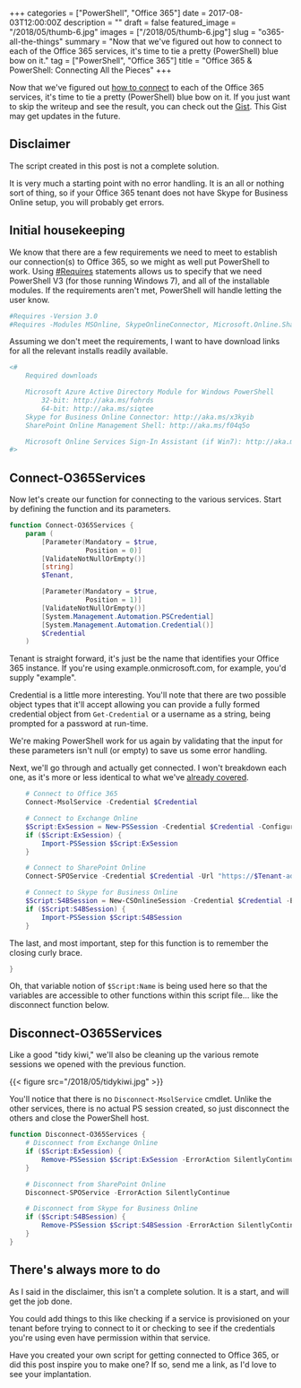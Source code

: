 +++
categories = ["PowerShell", "Office 365"]
date = 2017-08-03T12:00:00Z
description = ""
draft = false
featured_image = "/2018/05/thumb-6.jpg"
images = ["/2018/05/thumb-6.jpg"]
slug = "o365-all-the-things"
summary = "Now that we've figured out how to connect to each of the Office 365 services, it's time to tie a pretty (PowerShell) blue bow on it."
tag = ["PowerShell", "Office 365"]
title = "Office 365 & PowerShell: Connecting All the Pieces"
+++


Now that we've figured out [how to connect](https://king.geek.nz/2017/07/28/o365-connect/) to each of the Office 365 services, it's time to tie a pretty (PowerShell) blue bow on it. If you just want to skip the writeup and see the result, you can check out the [Gist](https://gist.github.com/Windos/5f96a9425b5b31c23df441035b478c5f). This Gist may get updates in the future.

## **Disclaimer**

The script created in this post is not a complete solution.

It is very much a starting point with no error handling. It is an all or nothing sort of thing, so if your Office 365 tenant does not have Skype for Business Online setup, you will probably get errors.

## **Initial housekeeping**

We know that there are a few requirements we need to meet to establish our connection(s) to Office 365, so we might as well put PowerShell to work. Using [#Requires](https://msdn.microsoft.com/en-us/powershell/reference/5.1/microsoft.powershell.core/about/about_requires) statements allows us to specify that we need PowerShell V3 (for those running Windows 7), and all of the installable modules. If the requirements aren't met, PowerShell will handle letting the user know.

```powershell
#Requires -Version 3.0
#Requires -Modules MSOnline, SkypeOnlineConnector, Microsoft.Online.SharePoint.PowerShell

```

Assuming we don't meet the requirements, I want to have download links for all the relevant installs readily available.

```powershell
<#
    Required downloads

    Microsoft Azure Active Directory Module for Windows PowerShell
        32-bit: http://aka.ms/fohrds
        64-bit: http://aka.ms/siqtee
    Skype for Business Online Connector: http://aka.ms/x3kyib
    SharePoint Online Management Shell: http://aka.ms/f04q5o

    Microsoft Online Services Sign-In Assistant (if Win7): http://aka.ms/vl42dg
#>

```

## **Connect-O365Services**

Now let's create our function for connecting to the various services. Start by defining the function and its parameters.

```powershell
function Connect-O365Services {
    param (
        [Parameter(Mandatory = $true,
                   Position = 0)]
        [ValidateNotNullOrEmpty()]
        [string]
        $Tenant,

        [Parameter(Mandatory = $true,
                   Position = 1)]
        [ValidateNotNullOrEmpty()]
        [System.Management.Automation.PSCredential]
        [System.Management.Automation.Credential()]
        $Credential
    )

```

Tenant is straight forward, it's just be the name that identifies your Office 365 instance. If you're using example.onmicrosoft.com, for example, you'd supply "example".

Credential is a little more interesting. You'll note that there are two possible object types that it'll accept allowing you can provide a fully formed credential object from `Get-Credential` or a username as a string, being prompted for a password at run-time.

We're making PowerShell work for us again by validating that the input for these parameters isn't null (or empty) to save us some error handling.

Next, we'll go through and actually get connected. I won't breakdown each one, as it's more or less identical to what we've [already covered](https://king.geek.nz/2017/07/28/o365-connect/).

```powershell
    # Connect to Office 365
    Connect-MsolService -Credential $Credential

    # Connect to Exchange Online
    $Script:ExSession = New-PSSession -Credential $Credential -ConfigurationName Microsoft.Exchange -ConnectionUri "https://outlook.office365.com/powershell-liveid/" -Authentication "Basic" -AllowRedirection -ErrorAction SilentlyContinue
    if ($Script:ExSession) {
        Import-PSSession $Script:ExSession
    }

    # Connect to SharePoint Online
    Connect-SPOService -Credential $Credential -Url "https://$Tenant-admin.sharepoint.com" -ErrorAction SilentlyContinue

    # Connect to Skype for Business Online
    $Script:S4BSession = New-CSOnlineSession -Credential $Credential -ErrorAction SilentlyContinue
    if ($Script:S4BSession) {
        Import-PSSession $Script:S4BSession
    }

```

The last, and most important, step for this function is to remember the closing curly brace.

```powershell
}

```

Oh, that variable notion of `$Script:Name` is being used here so that the variables are accessible to other functions within this script file… like the disconnect function below.

## **Disconnect-O365Services**

Like a good "tidy kiwi," we'll also be cleaning up the various remote sessions we opened with the previous function.

{{< figure src="/2018/05/tidykiwi.jpg" >}}

You'll notice that there is no `Disconnect-MsolService` cmdlet. Unlike the other services, there is no actual PS session created, so just disconnect the others and close the PowerShell host.

```powershell
function Disconnect-O365Services {
    # Disconnect from Exchange Online
    if ($Script:ExSession) {
        Remove-PSSession $Script:ExSession -ErrorAction SilentlyContinue
    }

    # Disconnect from SharePoint Online
    Disconnect-SPOService -ErrorAction SilentlyContinue

    # Disconnect from Skype for Business Online
    if ($Script:S4BSession) {
        Remove-PSSession $Script:S4BSession -ErrorAction SilentlyContinue
    }
}

```

## **There's always more to do**

As I said in the disclaimer, this isn't a complete solution. It is a start, and will get the job done.

You could add things to this like checking if a service is provisioned on your tenant before trying to connect to it or checking to see if the credentials you're using even have permission within that service.

Have you created your own script for getting connected to Office 365, or did this post inspire you to make one? If so, send me a link, as I'd love to see your implantation.

